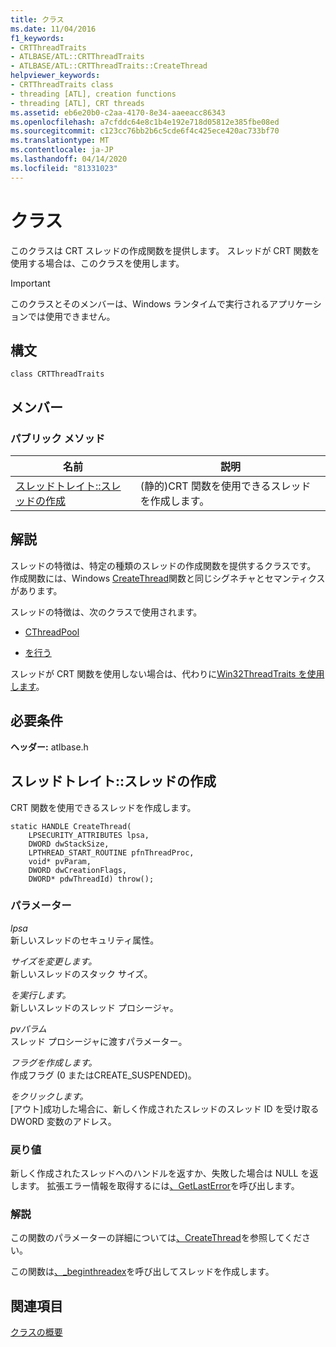 ```yaml
---
title: クラス
ms.date: 11/04/2016
f1_keywords:
- CRTThreadTraits
- ATLBASE/ATL::CRTThreadTraits
- ATLBASE/ATL::CRTThreadTraits::CreateThread
helpviewer_keywords:
- CRTThreadTraits class
- threading [ATL], creation functions
- threading [ATL], CRT threads
ms.assetid: eb6e20b0-c2aa-4170-8e34-aaeeacc86343
ms.openlocfilehash: a7cfddc64e8c1b4e192e718d05812e385fbe08ed
ms.sourcegitcommit: c123cc76bb2b6c5cde6f4c425ece420ac733bf70
ms.translationtype: MT
ms.contentlocale: ja-JP
ms.lasthandoff: 04/14/2020
ms.locfileid: "81331023"
---
```

# <a name="crtthreadtraits-class"></a>クラス

このクラスは CRT スレッドの作成関数を提供します。 スレッドが CRT 関数を使用する場合は、このクラスを使用します。

> [!IMPORTANT]
> このクラスとそのメンバーは、Windows ランタイムで実行されるアプリケーションでは使用できません。

## <a name="syntax"></a>構文

```
class CRTThreadTraits
```

## <a name="members"></a>メンバー

### <a name="public-methods"></a>パブリック メソッド

|名前|説明|
|----------|-----------------|
|[スレッドトレイト::スレッドの作成](#createthread)|(静的)CRT 関数を使用できるスレッドを作成します。|

## <a name="remarks"></a>解説

スレッドの特徴は、特定の種類のスレッドの作成関数を提供するクラスです。 作成関数には、Windows [CreateThread](/windows/win32/api/processthreadsapi/nf-processthreadsapi-createthread)関数と同じシグネチャとセマンティクスがあります。

スレッドの特徴は、次のクラスで使用されます。

- [CThreadPool](../../atl/reference/cthreadpool-class.md)

- [を行う](../../atl/reference/cworkerthread-class.md)

スレッドが CRT 関数を使用しない場合は、代わりに[Win32ThreadTraits を使用します](../../atl/reference/win32threadtraits-class.md)。

## <a name="requirements"></a>必要条件

**ヘッダー:** atlbase.h

## <a name="crtthreadtraitscreatethread"></a><a name="createthread"></a>スレッドトレイト::スレッドの作成

CRT 関数を使用できるスレッドを作成します。

```
static HANDLE CreateThread(
    LPSECURITY_ATTRIBUTES lpsa,
    DWORD dwStackSize,
    LPTHREAD_START_ROUTINE pfnThreadProc,
    void* pvParam,
    DWORD dwCreationFlags,
    DWORD* pdwThreadId) throw();
```

### <a name="parameters"></a>パラメーター

*lpsa*<br/>
新しいスレッドのセキュリティ属性。

*サイズを変更します。*<br/>
新しいスレッドのスタック サイズ。

*を実行します。*<br/>
新しいスレッドのスレッド プロシージャ。

*pvパラム*<br/>
スレッド プロシージャに渡すパラメーター。

*フラグを作成します。*<br/>
作成フラグ (0 またはCREATE_SUSPENDED)。

*をクリックします。*<br/>
[アウト]成功した場合に、新しく作成されたスレッドのスレッド ID を受け取る DWORD 変数のアドレス。

### <a name="return-value"></a>戻り値

新しく作成されたスレッドへのハンドルを返すか、失敗した場合は NULL を返します。 拡張エラー情報を取得するには[、GetLastError](/windows/win32/api/errhandlingapi/nf-errhandlingapi-getlasterror)を呼び出します。

### <a name="remarks"></a>解説

この関数のパラメーターの詳細については[、CreateThread](/windows/win32/api/processthreadsapi/nf-processthreadsapi-createthread)を参照してください。

この関数は[、_beginthreadex](../../c-runtime-library/reference/beginthread-beginthreadex.md)を呼び出してスレッドを作成します。

## <a name="see-also"></a>関連項目

[クラスの概要](../../atl/atl-class-overview.md)
